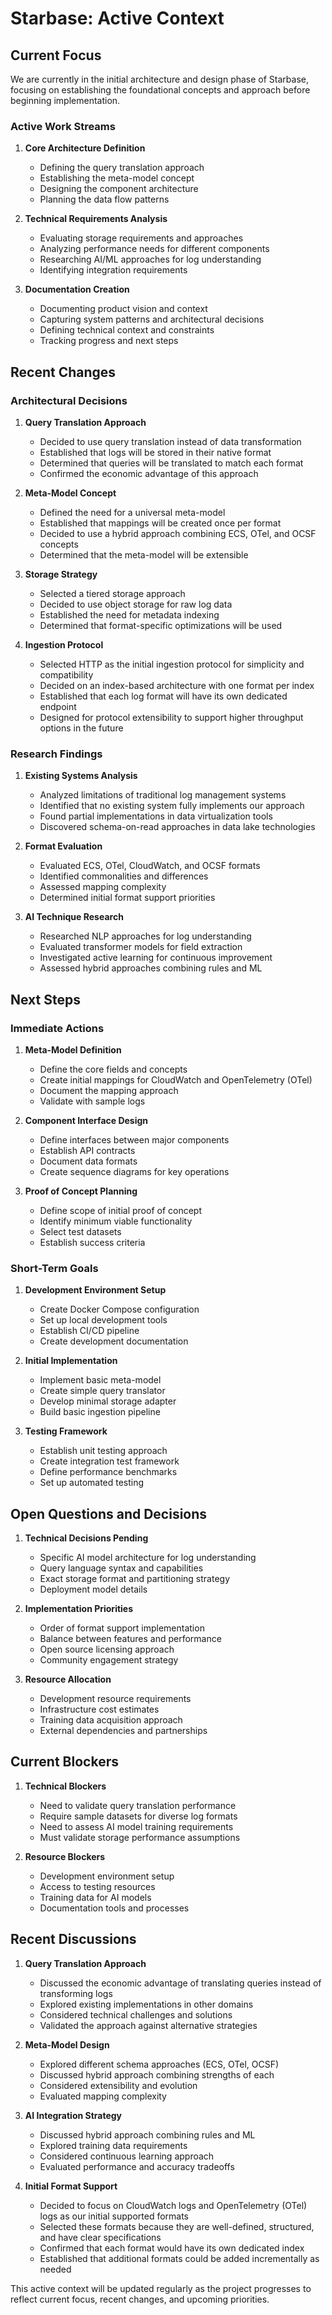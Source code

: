# Starbase: Active Context

## Current Focus

We are currently in the initial architecture and design phase of Starbase, focusing on establishing the foundational concepts and approach before beginning implementation.

### Active Work Streams

1. **Core Architecture Definition**
   - Defining the query translation approach
   - Establishing the meta-model concept
   - Designing the component architecture
   - Planning the data flow patterns

2. **Technical Requirements Analysis**
   - Evaluating storage requirements and approaches
   - Analyzing performance needs for different components
   - Researching AI/ML approaches for log understanding
   - Identifying integration requirements

3. **Documentation Creation**
   - Documenting product vision and context
   - Capturing system patterns and architectural decisions
   - Defining technical context and constraints
   - Tracking progress and next steps

## Recent Changes

### Architectural Decisions

1. **Query Translation Approach**
   - Decided to use query translation instead of data transformation
   - Established that logs will be stored in their native format
   - Determined that queries will be translated to match each format
   - Confirmed the economic advantage of this approach

2. **Meta-Model Concept**
   - Defined the need for a universal meta-model
   - Established that mappings will be created once per format
   - Decided to use a hybrid approach combining ECS, OTel, and OCSF concepts
   - Determined that the meta-model will be extensible

3. **Storage Strategy**
   - Selected a tiered storage approach
   - Decided to use object storage for raw log data
   - Established the need for metadata indexing
   - Determined that format-specific optimizations will be used

4. **Ingestion Protocol**
   - Selected HTTP as the initial ingestion protocol for simplicity and compatibility
   - Decided on an index-based architecture with one format per index
   - Established that each log format will have its own dedicated endpoint
   - Designed for protocol extensibility to support higher throughput options in the future

### Research Findings

1. **Existing Systems Analysis**
   - Analyzed limitations of traditional log management systems
   - Identified that no existing system fully implements our approach
   - Found partial implementations in data virtualization tools
   - Discovered schema-on-read approaches in data lake technologies

2. **Format Evaluation**
   - Evaluated ECS, OTel, CloudWatch, and OCSF formats
   - Identified commonalities and differences
   - Assessed mapping complexity
   - Determined initial format support priorities

3. **AI Technique Research**
   - Researched NLP approaches for log understanding
   - Evaluated transformer models for field extraction
   - Investigated active learning for continuous improvement
   - Assessed hybrid approaches combining rules and ML

## Next Steps

### Immediate Actions

1. **Meta-Model Definition**
   - Define the core fields and concepts
   - Create initial mappings for CloudWatch and OpenTelemetry (OTel)
   - Document the mapping approach
   - Validate with sample logs

2. **Component Interface Design**
   - Define interfaces between major components
   - Establish API contracts
   - Document data formats
   - Create sequence diagrams for key operations

3. **Proof of Concept Planning**
   - Define scope of initial proof of concept
   - Identify minimum viable functionality
   - Select test datasets
   - Establish success criteria

### Short-Term Goals

1. **Development Environment Setup**
   - Create Docker Compose configuration
   - Set up local development tools
   - Establish CI/CD pipeline
   - Create development documentation

2. **Initial Implementation**
   - Implement basic meta-model
   - Create simple query translator
   - Develop minimal storage adapter
   - Build basic ingestion pipeline

3. **Testing Framework**
   - Establish unit testing approach
   - Create integration test framework
   - Define performance benchmarks
   - Set up automated testing

## Open Questions and Decisions

1. **Technical Decisions Pending**
   - Specific AI model architecture for log understanding
   - Query language syntax and capabilities
   - Exact storage format and partitioning strategy
   - Deployment model details

2. **Implementation Priorities**
   - Order of format support implementation
   - Balance between features and performance
   - Open source licensing approach
   - Community engagement strategy

3. **Resource Allocation**
   - Development resource requirements
   - Infrastructure cost estimates
   - Training data acquisition approach
   - External dependencies and partnerships

## Current Blockers

1. **Technical Blockers**
   - Need to validate query translation performance
   - Require sample datasets for diverse log formats
   - Need to assess AI model training requirements
   - Must validate storage performance assumptions

2. **Resource Blockers**
   - Development environment setup
   - Access to testing resources
   - Training data for AI models
   - Documentation tools and processes

## Recent Discussions

1. **Query Translation Approach**
   - Discussed the economic advantage of translating queries instead of transforming logs
   - Explored existing implementations in other domains
   - Considered technical challenges and solutions
   - Validated the approach against alternative strategies

2. **Meta-Model Design**
   - Explored different schema approaches (ECS, OTel, OCSF)
   - Discussed hybrid approach combining strengths of each
   - Considered extensibility and evolution
   - Evaluated mapping complexity

3. **AI Integration Strategy**
   - Discussed hybrid approach combining rules and ML
   - Explored training data requirements
   - Considered continuous learning approach
   - Evaluated performance and accuracy tradeoffs

4. **Initial Format Support**
   - Decided to focus on CloudWatch logs and OpenTelemetry (OTel) logs as our initial supported formats
   - Selected these formats because they are well-defined, structured, and have clear specifications
   - Confirmed that each format would have its own dedicated index
   - Established that additional formats could be added incrementally as needed

This active context will be updated regularly as the project progresses to reflect current focus, recent changes, and upcoming priorities.
